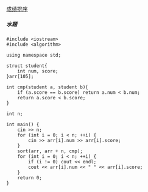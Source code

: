 [成绩排序](https://www.nowcoder.com/practice/3f27a0a5a59643a8abf0140b9a8cf1f7?tpId=60&tqId=29481&tPage=1&ru=/kaoyan/retest/1001&qru=/ta/tsing-kaoyan/question-ranking)

##### 水题

    #include <iostream>
    #include <algorithm>

    using namespace std;

    struct student{
        int num, score;
    }arr[105];

    int cmp(student a, student b){
        if (a.score == b.score) return a.num < b.num;
        return a.score < b.score;
    }

    int n;

    int main() {
        cin >> n;
        for (int i = 0; i < n; ++i) {
            cin >> arr[i].num >> arr[i].score;
        }
        sort(arr, arr + n, cmp);
        for (int i = 0; i < n; ++i) {
            if (i != 0) cout << endl;
            cout << arr[i].num << " " << arr[i].score;
        }
        return 0;
    }
